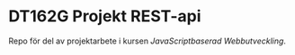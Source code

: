 # DT162G Projekt REST-api
Repo för del av projektarbete i kursen *JavaScriptbaserad Webbutveckling*.